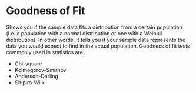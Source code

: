 # Goodness of Fit
Shows you if the sample data fits a distribution from a certain population (i.e. a population with a normal distribution or one with a Weibull distribution). In other words, it tells you if your sample data represents the data you would expect to find in the actual population. Goodness of fit tests commonly used in statistics are:

* Chi-square 
* Kolmogorov-Smirnov
* Anderson-Darling
* Shipiro-Wilk
